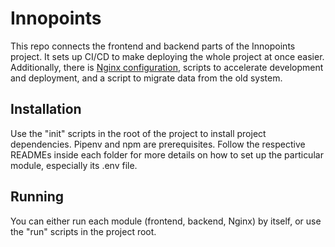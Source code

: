 # Innopoints

This repo connects the frontend and backend parts of the Innopoints project. It sets up CI/CD to make deploying the whole project at once easier. Additionally, there is [Nginx configuration](./conf), scripts to accelerate development and deployment, and a script to migrate data from the old system.

## Installation

Use the "init" scripts in the root of the project to install project dependencies. Pipenv and npm are prerequisites.
Follow the respective READMEs inside each folder for more details on how to set up the particular module, especially its .env file.


## Running

You can either run each module (frontend, backend, Nginx) by itself, or use the "run" scripts in the project root.
